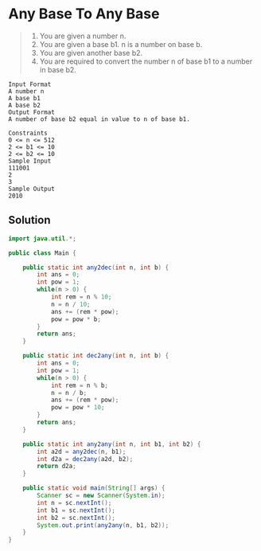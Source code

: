 # Any Base To Any Base

> 1. You are given a number n.
> 2. You are given a base b1. n is a number on base b.
> 3. You are given another base b2.
> 4. You are required to convert the number n of base b1 to a number in base b2.

```
Input Format
A number n
A base b1
A base b2
Output Format
A number of base b2 equal in value to n of base b1.

Constraints
0 <= n <= 512
2 <= b1 <= 10
2 <= b2 <= 10
Sample Input
111001
2
3
Sample Output
2010
```

## Solution

```java
import java.util.*;

public class Main {

    public static int any2dec(int n, int b) {
        int ans = 0;
        int pow = 1;
        while(n > 0) {
            int rem = n % 10;
            n = n / 10;
            ans += (rem * pow);
            pow = pow * b;
        }
        return ans;
    }

    public static int dec2any(int n, int b) {
        int ans = 0;
        int pow = 1;
        while(n > 0) {
            int rem = n % b;
            n = n / b;
            ans += (rem * pow);
            pow = pow * 10;
        }
        return ans;
    }

    public static int any2any(int n, int b1, int b2) {
        int a2d = any2dec(n, b1);
        int d2a = dec2any(a2d, b2);
        return d2a;
    }

    public static void main(String[] args) {
        Scanner sc = new Scanner(System.in);
        int n = sc.nextInt();
        int b1 = sc.nextInt();
        int b2 = sc.nextInt();
        System.out.print(any2any(n, b1, b2));
    }
}
```
